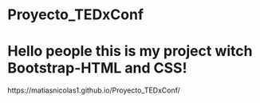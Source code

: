 # Proyecto_TEDxConf

<h1>Hello people this is my project witch Bootstrap-HTML and CSS!</h1>
https://matiasnicolas1.github.io/Proyecto_TEDxConf/
